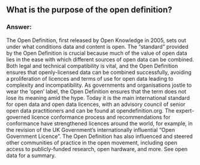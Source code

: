 ## What is the purpose of the open definition?
### Answer:
The Open Definition, first released by Open Knowledge in 2005, sets out under what conditions data and content is open. The “standard” provided by the Open Definition is crucial because much of the value of open data lies in the ease with which different sources of open data can be combined. Both legal and technical compatibility is vital, and the Open Definition ensures that openly-licensed data can be combined successfully, avoiding a proliferation of licences and terms of use for open data leading to complexity and incompatibility.
As governments and organisations jostle to wear the ‘open’ label, the Open Definition ensures that the term does not lose its meaning amid the hype. Today it is the main international standard for open data and open data licences, with an advisory council of senior open data practitioners and can be found at opendefinition.org.
The expert-governed licence conformance process and recommendations for conformance have strengthened licences around the world, for example, in the revision of the UK Government’s internationally influential “Open Government Licence”. The Open Definition has also influenced and steered other communities of practice in the open movement, including open access to publicly-funded research, open hardware, and more. See open data for a summary.
